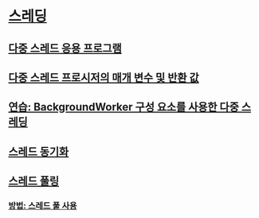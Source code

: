 # [스레딩](index.md)
## [다중 스레드 응용 프로그램](multithreaded-applications.md)
## [다중 스레드 프로시저의 매개 변수 및 반환 값](parameters-and-return-values-for-multithreaded-procedures.md)
## [연습: BackgroundWorker 구성 요소를 사용한 다중 스레딩](walkthrough-multithreading-with-the-backgroundworker-component.md)
## [스레드 동기화](thread-synchronization.md)
## [스레드 풀링](thread-pooling.md)
### [방법: 스레드 풀 사용](how-to-use-a-thread-pool.md)
